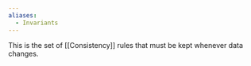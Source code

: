 ```yaml
---
aliases:
  - Invariants
---
```

This is the set of [[Consistency]] rules that must be kept whenever data changes.
